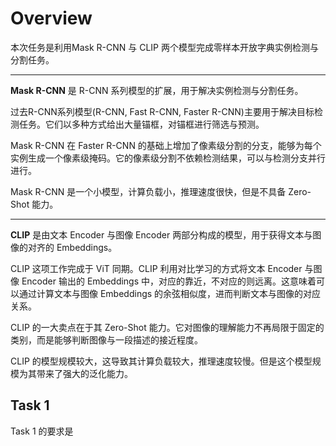 # Overview

本次任务是利用Mask R-CNN 与 CLIP 两个模型完成零样本开放字典实例检测与分割任务。

---

**Mask R-CNN** 是 R-CNN 系列模型的扩展，用于解决实例检测与分割任务。

过去R-CNN系列模型(R-CNN, Fast R-CNN, Faster R-CNN)主要用于解决目标检测任务。它们以多种方式给出大量锚框，对锚框进行筛选与预测。

Mask R-CNN 在 Faster R-CNN 的基础上增加了像素级分割的分支，能够为每个实例生成一个像素级掩码。它的像素级分割不依赖检测结果，可以与检测分支并行进行。

Mask R-CNN 是一个小模型，计算负载小，推理速度很快，但是不具备 Zero-Shot 能力。

---

**CLIP** 是由文本 Encoder 与图像 Encoder 两部分构成的模型，用于获得文本与图像的对齐的 Embeddings。

CLIP 这项工作完成于 ViT 同期。CLIP 利用对比学习的方式将文本 Encoder 与图像 Encoder 输出的 Embeddings 中，对应的靠近，不对应的则远离。这意味着可以通过计算文本与图像 Embeddings 的余弦相似度，进而判断文本与图像的对应关系。

CLIP 的一大卖点在于其 Zero-Shot 能力。它对图像的理解能力不再局限于固定的类别，而是能够判断图像与一段描述的接近程度。

CLIP 的模型规模较大，这导致其计算负载较大，推理速度较慢。但是这个模型规模为其带来了强大的泛化能力。

## Task 1

Task 1 的要求是

